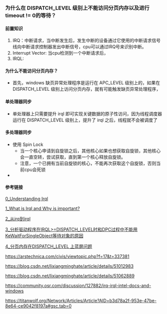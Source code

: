 ### 为什么在 DISPATCH_LEVEL 级别上不能访问分页内存以及进行 timeout != 0的等待？

#### 前置知识

1. IRQ：中断请求，当中断发生后，发生中断的设备通过它使用的中断请求信号线向中断请求控制器发出中断信号，cpu可以通过IRQ号来识别中断。
2. Interrupt Vector: 当cpu检测到一个中断请求后，
3. IRQL:

#### 为什么不能访问分页内存？

- 首先，windows 缺页异常处理程序是运行在 APC_LEVEL 级别上的，如果在 DISPATCH_LEVEL 级别上访问分页内存，就有可能触发缺页异常处理程序，

#### 单处理器同步

- 单处理器上只需要提升 irql 即可实现关键数据的原子性访问，因为线程调度器运行在 DISPATCH_LEVEL 级别上，提升了 irql 之后，线程就不会被调度了

#### 多处理器同步

- 使用 Spin Lock 
  - 当一个核心申请到自旋锁之后，其他核心如果也想获取自旋锁，其他核心会一直空转，尝试获取，直到第一个核心释放自旋锁。
  - 注意，一个已拥有当前自旋锁的核心，不能再次获取这个自旋锁，否则当前cpu会死锁
- 

#### 参考链接

[0_Understanding Irql](http://ext2fsd.sourceforge.net/documents/irql.htm)

[1_What is Irql and Why is important?](https://techcommunity.microsoft.com/t5/ask-the-performance-team/what-is-irql-and-why-is-it-important/ba-p/372666)

[2_从irq到irql](https://blog.csdn.net/x313695373/article/details/7009698)

[3_分析驱动程序在IRQL>=DISPATCH_LEVEL时和DPC过程中不能用KeWaitForSingleObject等待对象的原因](https://blog.csdn.net/lixiangminghate/article/details/51063394)

[4_分页内存在DISPATCH_LEVEL 上蓝屏问题](https://blog.csdn.net/weixin_33929309/article/details/86193857)

https://arstechnica.com/civis/viewtopic.php?f=17&t=337381

https://blog.csdn.net/lixiangminghate/article/details/51012983

https://blog.csdn.net/lixiangminghate/article/details/51062889

https://community.osr.com/discussion/127882/irq-irql-intel-docs-and-windows

https://titanwolf.org/Network/Articles/Article?AID=b3d78a2f-953e-47be-8e64-ce9042f8197a#gsc.tab=0

